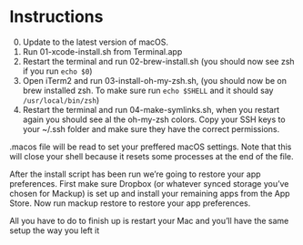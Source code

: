 # Instructions

0. Update to the latest version of macOS. 
1. Run 01-xcode-install.sh from Terminal.app
2. Restart the terminal and run 02-brew-install.sh (you should now see zsh if you
run `echo $0`)
3. Open iTerm2 and run 03-install-oh-my-zsh.sh, (you should now be on brew installed zsh.
To make sure run `echo $SHELL` and it should say ` /usr/local/bin/zsh`)
4. Restart the terminal and run 04-make-symlinks.sh, when you restart again you
should see al the oh-my-zsh colors.
Copy your SSH keys to your ~/.ssh folder and make sure they have the correct permissions.

.macos file will be read to set your preffered macOS settings. Note that this will close your shell because it resets some processes at the end of the file.

After the install script has been run we’re going to restore your app preferences. First make sure Dropbox (or whatever synced storage you’ve chosen for Mackup) is set up and install your remaining apps from the App Store. Now run mackup restore to restore your app preferences.

All you have to do to finish up is restart your Mac and you’ll have the same setup the way you left it
